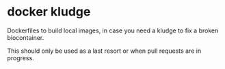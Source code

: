 # docker kludge

Dockerfiles to build local images,
in case you need a kludge to fix a
broken biocontainer.

This should only be used as a 
last resort or when pull requests
are in progress.

